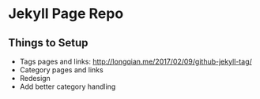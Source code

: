 Jekyll Page Repo
=======


## Things to Setup

 * Tags pages and links: http://longqian.me/2017/02/09/github-jekyll-tag/
 * Category pages and links
 * Redesign
 * Add better category handling
